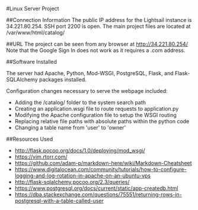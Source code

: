 #Linux Server Project

##Connection Information
The public IP address for the Lightsail instance is 34.221.80.254. SSH port 2200 is open. The main project files are located at /var/www/html/catalog/

##URL
The project can be seen from any browser at http://34.221.80.254/
Note that the Google Sign In does not work as it requires a .com address.

##Software Installed

The server had Apache, Python, Mod-WSGI, PostgreSQL, Flask, and Flask-SQLAlchemy packages installed.

Configuration changes necessary to serve the webpage included: 
  * Adding the /catalog/ folder to the system search path
  * Creating an application.wsgi file to route requests to application.py
  * Modifying the Apache configuration file to setup the WSGI routing
  * Replacing relative file paths with absolute paths within the python code
  * Changing a table name from 'user' to 'owner'

##Resources Used
  * http://flask.pocoo.org/docs/1.0/deploying/mod_wsgi/
  * https://vim.rtorr.com/
  * https://github.com/adam-p/markdown-here/wiki/Markdown-Cheatsheet
  * https://www.digitalocean.com/community/tutorials/how-to-configure-logging-and-log-rotation-in-apache-on-an-ubuntu-vps
  * http://flask-sqlalchemy.pocoo.org/2.3/queries/
  * https://www.postgresql.org/docs/current/static/app-createdb.html
  * https://dba.stackexchange.com/questions/75551/returning-rows-in-postgresql-with-a-table-called-user